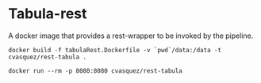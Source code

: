 # Tabula-rest

A docker image that provides a rest-wrapper to be invoked by the pipeline.

```
docker build -f tabulaRest.Dockerfile -v `pwd`/data:/data -t cvasquez/rest-tabula .

docker run --rm -p 8080:8080 cvasquez/rest-tabula
```

